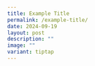 ```yaml
---
title: Example Title
permalink: /example-title/
date: 2024-09-19
layout: post
description: ""
image: ""
variant: tiptap
---
```

